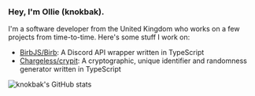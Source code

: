 ### Hey, I'm Ollie (knokbak).
I'm a software developer from the United Kingdom who works on a few projects from time-to-time. Here's some stuff I work on:

- [BirbJS/Birb](https://github.com/BirbJS/Birb): A Discord API wrapper written in TypeScript
- [Chargeless/crypit](https://github.com/Chargeless/crypit): A cryptographic, unique identifier and randomness generator written in TypeScript

![knokbak's GitHub stats](https://github-readme-stats.vercel.app/api?username=knokbak&count_private=true&theme=tokyonight)
